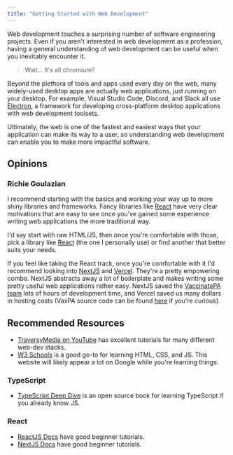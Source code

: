 ```yaml
---
title: "Getting Started with Web Development"
---
```


Web development touches a surprising number of software engineering projects. Even if you aren't interested in web development as a profession, having a general understanding of web development can be useful when you inevitably encounter it.

> Wait... it's all chromium?

Beyond the plethora of tools and apps used every day on the web, many widely-used desktop apps are actually web applications, just running on your desktop. For example, Visual Studio Code, Discord, and Slack all use [Electron](https://www.electronjs.org/), a framework for developing cross-platform desktop applications with web development toolsets.

Ultimately, the web is one of the fastest and easiest ways that your application can make its way to a user, so understanding web development can enable you to make more impactful software.

## Opinions
### Richie Goulazian
I recommend starting with the basics and working your way up to more shiny libraries and frameworks. Fancy libraries like [React](https://reactjs.org/) have very clear motivations that are easy to see once you've gained some experience writing web applications the more traditional way. 

I'd say start with raw HTML/JS, then once you're comfortable with those, pick a library like [React](https://reactjs.org/) (the one I personally use) or find another that better suits your needs.

If you feel like taking the React track, once you're comfortable with it I'd recommend looking into [NextJS](https://nextjs.org/) and [Vercel](https://vercel.com/). They're a pretty empowering combo. NextJS abstracts away a lot of boilerplate and makes writing some pretty useful web applications rather easy. NextJS saved the [VaccinatePA team](https://www.cs.pitt.edu/news/2021-cs-students-create-vaccinatepa-org) lots of hours of development time, and Vercel saved us many dollars in hosting costs (VaxPA source code can be found [here](https://github.com/VaccinatePA/Vaccinate-PA) if you're curious).

## Recommended Resources
* [TraversyMedia on YouTube](https://www.youtube.com/c/TraversyMedia) has excellent tutorials for many different web-dev stacks.
* [W3 Schools](https://www.w3schools.com/) is a good go-to for learning HTML, CSS, and JS. This website will likely appear a lot on Google while you're learning things.

### TypeScript
* [TypeScript Deep Dive](https://basarat.gitbook.io/typescript/) is an open source book for learning TypeScript if you already know JS.

### React
* [ReactJS Docs](https://reactjs.org/tutorial/tutorial.html) have good beginner tutorials.
* [NextJS Docs](https://nextjs.org/learn/basics/create-nextjs-app) have good beginner tutorials.
